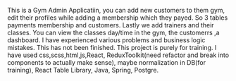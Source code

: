 This is a Gym Admin Applicatiin, you can add new customers to them gym, edit their profiles while adding a membership which they payed. So 3 tables payments membership and customers. Lastly we add trainers and their classes. You can view the classes day/time in the gym, the customerrs ,a dashboard.
I have experienced various problems and business logic mistakes. This has not been finished. This project is purely for training.
I have used css,scss,html,js,React, ReduxToolkit(need refactor and break into components to actually make sense), maybe normalization in DB(for training), React Table Library, Java, Spring, Postgre. 

